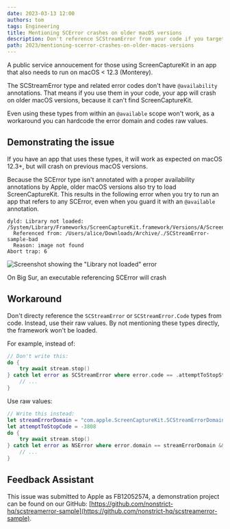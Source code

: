```yaml
---
date: 2023-03-13 12:00
authors: tom
tags: Engineering
title: Mentioning SCError crashes on older macOS versions
description: Don't reference SCStreamError from your code if you target older macOS versions.
path: 2023/mentioning-scerror-crashes-on-older-macos-versions
---
```


A public service annoucement for those using ScreenCaptureKit in an app that also needs to run on macOS < 12.3 (Monterey).

The SCStreamError type and related error codes don't have `@availability` annotations. That means if you use them in your code, your app will crash on older macOS versions, because it can't find ScreenCaptureKit.

Even using these types from within an `@available` scope won't work, as a workaround you can hardcode the error domain and codes raw values.

## Demonstrating the issue

If you have an app that uses these types, it will work as expected on macOS 12.3+, but will crash on previous macOS versions.

Because the SCError type isn't annotated with a proper availability annotations by Apple, older macOS versions also try to load ScreenCaptureKit.
This results in the following error when you try to run an app that refers to any SCError, even when you guard it with an `@available` annotation.

```
dyld: Library not loaded: /System/Library/Frameworks/ScreenCaptureKit.framework/Versions/A/ScreenCaptureKit
  Referenced from: /Users/alice/Downloads/Archive/./SCStreamError-sample-bad
  Reason: image not found
Abort trap: 6
```

![Screenshot showing the "Library not loaded" error](/images/blog/dyld-no-screencapturekit.png)
<figcaption>On Big Sur, an executable referencing SCError will crash</figcaption>

## Workaround

Don't directy reference the `SCStreamError` or `SCStreamError.Code` types from code. Instead, use their raw values.
By not mentioning these types directly, the framework won't be loaded.

For example, instead of:

```swift
// Don't write this:
do {
    try await stream.stop()
} catch let error as SCStreamError where error.code == .attemptToStopStreamState {
    // ...
}
```

Use raw values:
```swift
// Write this instead:
let streamErrorDomain = "com.apple.ScreenCaptureKit.SCStreamErrorDomain"
let attemptToStopCode = -3808
do {
    try await stream.stop()
} catch let error as NSError where error.domain == streamErrorDomain && error.code == attemptToStopCode {
    // ...
}
```

## Feedback Assistant

This issue was submitted to Apple as FB12052574, a demonstration project can be found on our GitHub: [https://github.com/nonstrict-hq/scstreamerror-sample](https://github.com/nonstrict-hq/scstreamerror-sample).
